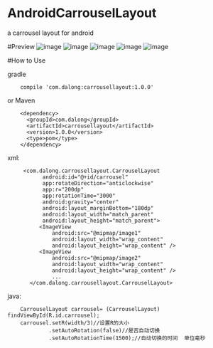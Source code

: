 # AndroidCarrouselLayout
a carrousel layout for android

#Preview
![image](https://github.com/dalong982242260/AndroidCarrouselLayout/blob/master/gif/carrousel01.gif?raw=true)
![image](https://github.com/dalong982242260/AndroidCarrouselLayout/blob/master/gif/carrousel02.gif?raw=true)
![image](https://github.com/dalong982242260/AndroidCarrouselLayout/blob/master/gif/carrousel03.gif?raw=true)
![image](https://github.com/dalong982242260/AndroidCarrouselLayout/blob/master/gif/carrousel04.gif?raw=true)
![image](https://github.com/dalong982242260/AndroidCarrouselLayout/blob/master/gif/carrousel05.gif?raw=true)

#How to Use

gradle

        compile 'com.dalong:carrousellayout:1.0.0'   
          
or Maven

        <dependency>
          <groupId>com.dalong</groupId>
          <artifactId>carrousellayout</artifactId>
          <version>1.0.0</version>
          <type>pom</type>
        </dependency>                    

xml:

         <com.dalong.carrousellayout.CarrouselLayout
               android:id="@+id/carrousel"
               app:rotateDirection="anticlockwise"
               app:r="200dp"
               app:rotationTime="3000"
               android:gravity="center"
               android:layout_marginBottom="180dp"
               android:layout_width="match_parent"
               android:layout_height="match_parent">
              <ImageView
                  android:src="@mipmap/image1"
                  android:layout_width="wrap_content"
                  android:layout_height="wrap_content" />
              <ImageView
                  android:src="@mipmap/image2"
                  android:layout_width="wrap_content"
                  android:layout_height="wrap_content" />
                  ...
           </com.dalong.carrousellayout.CarrouselLayout>


java:

        CarrouselLayout carrousel= (CarrouselLayout) findViewById(R.id.carrousel);
        carrousel.setR(width/3)//设置R的大小
                 .setAutoRotation(false)//是否自动切换
                 .setAutoRotationTime(1500);//自动切换的时间  单位毫秒
